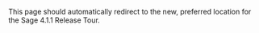 
This page should automatically redirect to the new, preferred location for the Sage 4.1.1 Release Tour. 
